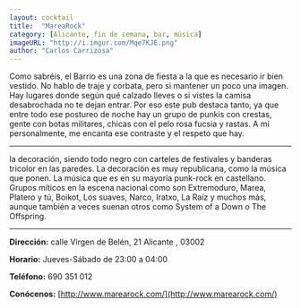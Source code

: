 ```yaml
---
layout: cocktail
title:  "MareaRock"
category: [Alicante, fin de semana, bar, música]
imageURL: "http://i.imgur.com/Mqe7KJE.png"
author: "Carlos Carrizosa"
---
```


Como sabréis, el Barrio es una zona de fiesta a la que es necesario ir bien vestido. No hablo de traje y corbata, pero si mantener un poco una imagen. Hay lugares donde según qué calzado lleves o si vistes la camisa desabrochada no te dejan entrar. Por eso este pub destaca tanto, ya que entre todo ese postureo de noche hay un grupo de punkis con crestas, gente con botas militares, chicas con el pelo rosa fucsia y rastas. A mí personalmente, me encanta ese contraste y el respeto que hay.

*******************************************************************

la decoración, siendo todo negro con carteles de festivales y banderas tricolor en las paredes. La decoración es muy republicana, como la música que ponen. La música que es en su mayoría punk-rock en castellano. Grupos míticos en la escena nacional como son Extremoduro, Marea, Platero y tú, Boikot, Los suaves, Narco, Iratxo, La Raíz y muchos más, aunque también a veces suenan otros como System of a Down o The Offspring.

*****************************************************************

**Dirección:** calle Virgen de Belén, 21 Alicante , 03002

**Horario:** Jueves-Sábado de 23:00 a 04:00

**Teléfono:** 690 351 012

**Conócenos:** [http://www.marearock.com/](http://www.marearock.com/)
